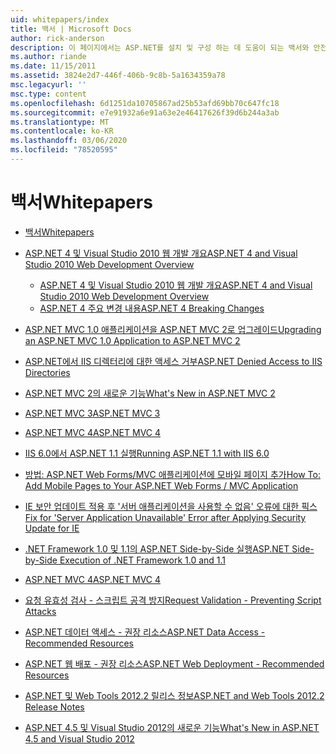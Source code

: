 ```yaml
---
uid: whitepapers/index
title: 백서 | Microsoft Docs
author: rick-anderson
description: 이 페이지에서는 ASP.NET를 설치 및 구성 하는 데 도움이 되는 백서와 안전 하 고 빠르고 유연한 ASP.NET 응용 프로그램을 작성 하는 데 도움이 되는 백서를 찾을 수 있습니다.
ms.author: riande
ms.date: 11/15/2011
ms.assetid: 3824e2d7-446f-406b-9c8b-5a1634359a78
msc.legacyurl: ''
msc.type: content
ms.openlocfilehash: 6d1251da10705867ad25b53afd69bb70c647fc18
ms.sourcegitcommit: e7e91932a6e91a63e2e46417626f39d6b244a3ab
ms.translationtype: MT
ms.contentlocale: ko-KR
ms.lasthandoff: 03/06/2020
ms.locfileid: "78520595"
---
```

# <a name="whitepapers"></a><span data-ttu-id="3131c-103">백서</span><span class="sxs-lookup"><span data-stu-id="3131c-103">Whitepapers</span></span>

- [<span data-ttu-id="3131c-104">백서</span><span class="sxs-lookup"><span data-stu-id="3131c-104">Whitepapers</span></span>](overview.md)
- [<span data-ttu-id="3131c-105">ASP.NET 4 및 Visual Studio 2010 웹 개발 개요</span><span class="sxs-lookup"><span data-stu-id="3131c-105">ASP.NET 4 and Visual Studio 2010 Web Development Overview</span></span>](aspnet4/index.md)

    - [<span data-ttu-id="3131c-106">ASP.NET 4 및 Visual Studio 2010 웹 개발 개요</span><span class="sxs-lookup"><span data-stu-id="3131c-106">ASP.NET 4 and Visual Studio 2010 Web Development Overview</span></span>](aspnet4/overview.md)
    - [<span data-ttu-id="3131c-107">ASP.NET 4 주요 변경 내용</span><span class="sxs-lookup"><span data-stu-id="3131c-107">ASP.NET 4 Breaking Changes</span></span>](aspnet4/breaking-changes.md)
- [<span data-ttu-id="3131c-108">ASP.NET MVC 1.0 애플리케이션을 ASP.NET MVC 2로 업그레이드</span><span class="sxs-lookup"><span data-stu-id="3131c-108">Upgrading an ASP.NET MVC 1.0 Application to ASP.NET MVC 2</span></span>](aspnet-mvc2-upgrade-notes.md)
- [<span data-ttu-id="3131c-109">ASP.NET에서 IIS 디렉터리에 대한 액세스 거부</span><span class="sxs-lookup"><span data-stu-id="3131c-109">ASP.NET Denied Access to IIS Directories</span></span>](denied-access-to-iis-directories.md)
- [<span data-ttu-id="3131c-110">ASP.NET MVC 2의 새로운 기능</span><span class="sxs-lookup"><span data-stu-id="3131c-110">What's New in ASP.NET MVC 2</span></span>](what-is-new-in-aspnet-mvc.md)
- [<span data-ttu-id="3131c-111">ASP.NET MVC 3</span><span class="sxs-lookup"><span data-stu-id="3131c-111">ASP.NET MVC 3</span></span>](mvc3-release-notes.md)
- [<span data-ttu-id="3131c-112">ASP.NET MVC 4</span><span class="sxs-lookup"><span data-stu-id="3131c-112">ASP.NET MVC 4</span></span>](mvc4-beta-release-notes.md)
- [<span data-ttu-id="3131c-113">IIS 6.0에서 ASP.NET 1.1 실행</span><span class="sxs-lookup"><span data-stu-id="3131c-113">Running ASP.NET 1.1 with IIS 6.0</span></span>](aspnet-and-iis6.md)
- [<span data-ttu-id="3131c-114">방법: ASP.NET Web Forms/MVC 애플리케이션에 모바일 페이지 추가</span><span class="sxs-lookup"><span data-stu-id="3131c-114">How To: Add Mobile Pages to Your ASP.NET Web Forms / MVC Application</span></span>](add-mobile-pages-to-your-aspnet-web-forms-mvc-application.md)
- [<span data-ttu-id="3131c-115">IE 보안 업데이트 적용 후 '서버 애플리케이션을 사용할 수 없음' 오류에 대한 픽스</span><span class="sxs-lookup"><span data-stu-id="3131c-115">Fix for 'Server Application Unavailable' Error after Applying Security Update for IE</span></span>](ms03-32-issue.md)
- [<span data-ttu-id="3131c-116">.NET Framework 1.0 및 1.1의 ASP.NET Side-by-Side 실행</span><span class="sxs-lookup"><span data-stu-id="3131c-116">ASP.NET Side-by-Side Execution of .NET Framework 1.0 and 1.1</span></span>](side-by-side-with-10.md)
- [<span data-ttu-id="3131c-117">ASP.NET MVC 4</span><span class="sxs-lookup"><span data-stu-id="3131c-117">ASP.NET MVC 4</span></span>](mvc4-release-notes.md)
- [<span data-ttu-id="3131c-118">요청 유효성 검사 - 스크립트 공격 방지</span><span class="sxs-lookup"><span data-stu-id="3131c-118">Request Validation - Preventing Script Attacks</span></span>](request-validation.md)
- [<span data-ttu-id="3131c-119">ASP.NET 데이터 액세스 - 권장 리소스</span><span class="sxs-lookup"><span data-stu-id="3131c-119">ASP.NET Data Access - Recommended Resources</span></span>](aspnet-data-access-content-map.md)
- [<span data-ttu-id="3131c-120">ASP.NET 웹 배포 - 권장 리소스</span><span class="sxs-lookup"><span data-stu-id="3131c-120">ASP.NET Web Deployment - Recommended Resources</span></span>](aspnet-web-deployment-content-map.md)
- [<span data-ttu-id="3131c-121">ASP.NET 및 Web Tools 2012.2 릴리스 정보</span><span class="sxs-lookup"><span data-stu-id="3131c-121">ASP.NET and Web Tools 2012.2 Release Notes</span></span>](aspnet-and-web-tools-20122-release-notes.md)
- [<span data-ttu-id="3131c-122">ASP.NET 4.5 및 Visual Studio 2012의 새로운 기능</span><span class="sxs-lookup"><span data-stu-id="3131c-122">What's New in ASP.NET 4.5 and Visual Studio 2012</span></span>](whats-new-in-aspnet-45-and-visual-studio-2012.md)
